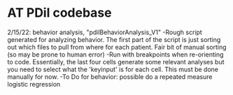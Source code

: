# AT PDil codebase

2/15/22: behavior analysis, "pdilBehaviorAnalysis_V1"
-Rough script generated for analyzing behavior. The first part of the script is just sorting out which files to pull from where for each patient. Fair bit of manual sorting (so may be prone to human error)
-Run with breakpoints when re-orienting to code. Essentially, the last four cells generate some relevant analyses but you need to select what the 'keyinput' is for each cell. This must be done manually for now.
-To Do for behavior: possible do a repeated measure logistic regression
